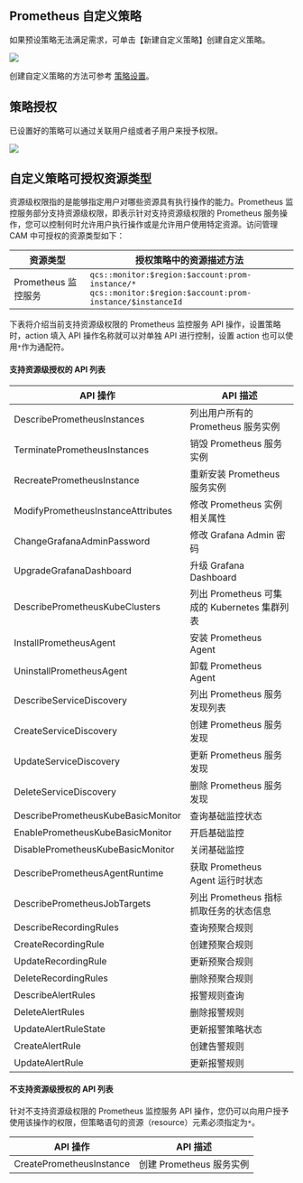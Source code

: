 ## Prometheus 自定义策略

如果预设策略无法满足需求，可单击【新建自定义策略】创建自定义策略。

![](https://main.qcloudimg.com/raw/e0056ac8b1f58145df838f6c91de0bb3.png)

创建自定义策略的方法可参考 [策略设置](https://cloud.tencent.com/document/product/248/48703)。

## 策略授权

已设置好的策略可以通过关联用户组或者子用户来授予权限。

![](https://main.qcloudimg.com/raw/3c44800e3c1435fa75d3728edcff0d09.png)

## 自定义策略可授权资源类型

资源级权限指的是能够指定用户对哪些资源具有执行操作的能力。Prometheus 监控服务部分支持资源级权限，即表示针对支持资源级权限的 Prometheus 服务操作，您可以控制何时允许用户执行操作或是允许用户使用特定资源。访问管理 CAM 中可授权的资源类型如下：

| 资源类型   | 授权策略中的资源描述方法                                     |
| ---------- | ------------------------------------------------------------ |
| Prometheus 监控服务 | `qcs::monitor:$region:$account:prom-instance/*`<br>`qcs::monitor:$region:$account:prom-instance/$instanceId` |

下表将介绍当前支持资源级权限的 Prometheus 监控服务 API 操作，设置策略时，action 填入 API 操作名称就可以对单独 API 进行控制，设置 action 也可以使用`*`作为通配符。

#### 支持资源级授权的 API 列表

| API 操作                              | API 描述                  |
| ------------------------------------ | -------------------------- |
| DescribePrometheusInstances          | 列出用户所有的 Prometheus 服务实例  |
| TerminatePrometheusInstances         | 销毁 Prometheus 服务实例  |
| RecreatePrometheusInstance           | 重新安装 Prometheus 服务实例  |
| ModifyPrometheusInstanceAttributes   | 修改 Prometheus 实例相关属性  |
| ChangeGrafanaAdminPassword           | 修改 Grafana Admin 密码  |
| UpgradeGrafanaDashboard              | 升级 Grafana Dashboard  |
| DescribePrometheusKubeClusters       | 列出 Prometheus 可集成的 Kubernetes 集群列表  |
| InstallPrometheusAgent               | 安装 Prometheus Agent  |
| UninstallPrometheusAgent             | 卸载 Prometheus Agent       |
| DescribeServiceDiscovery             | 列出 Prometheus 服务发现列表        |
| CreateServiceDiscovery               | 创建 Prometheus 服务发现      |
| UpdateServiceDiscovery               | 更新 Prometheus 服务发现     |
| DeleteServiceDiscovery               | 删除 Prometheus 服务发现      |
| DescribePrometheusKubeBasicMonitor   | 查询基础监控状态         |
| EnablePrometheusKubeBasicMonitor     | 开启基础监控       |
| DisablePrometheusKubeBasicMonitor    | 关闭基础监控      |
| DescribePrometheusAgentRuntime       | 获取 Prometheus Agent 运行时状态 |
| DescribePrometheusJobTargets         | 列出 Prometheus 指标抓取任务的状态信息   |
| DescribeRecordingRules               | 查询预聚合规则     |
| CreateRecordingRule                  | 创建预聚合规则     |
| UpdateRecordingRule                  | 更新预聚合规则   |
| DeleteRecordingRules                 | 删除预聚合规则   |
| DescribeAlertRules                   | 报警规则查询    |
| DeleteAlertRules                     | 删除报警规则    |
| UpdateAlertRuleState                 | 更新报警策略状态   |
| CreateAlertRule                      | 创建告警规则   |
| UpdateAlertRule                      | 更新报警规则   |

#### 不支持资源级授权的 API 列表

针对不支持资源级权限的 Prometheus 监控服务 API 操作，您仍可以向用户授予使用该操作的权限，但策略语句的资源（resource）元素必须指定为`*`。

| API 操作                     | API 描述               |
| --------------------------- | --------------------   |
| CreatePrometheusInstance    | 创建 Prometheus 服务实例 |

